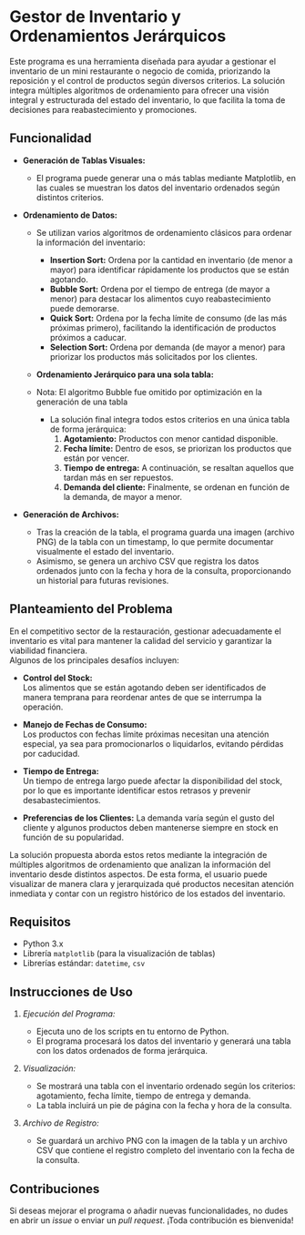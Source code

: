 # Gestor de Inventario y Ordenamientos Jerárquicos

Este programa es una herramienta diseñada para ayudar a gestionar el inventario de un mini restaurante o negocio de comida, priorizando la reposición y el control de productos según diversos criterios. La solución integra múltiples algoritmos de ordenamiento para ofrecer una visión integral y estructurada del estado del inventario, lo que facilita la toma de decisiones para reabastecimiento y promociones.

## Funcionalidad

- **Generación de Tablas Visuales:**
  - El programa puede generar una o más tablas mediante Matplotlib, en las cuales se muestran los datos del inventario ordenados según distintos criterios.
  
- **Ordenamiento de Datos:**
  - Se utilizan varios algoritmos de ordenamiento clásicos para ordenar la información del inventario:
    - **Insertion Sort:** Ordena por la cantidad en inventario (de menor a mayor) para identificar rápidamente los productos que se están agotando.
    - **Bubble Sort:** Ordena por el tiempo de entrega (de mayor a menor) para destacar los alimentos cuyo reabastecimiento puede demorarse.
    - **Quick Sort:** Ordena por la fecha límite de consumo (de las más próximas primero), facilitando la identificación de productos próximos a caducar.
    - **Selection Sort:** Ordena por demanda (de mayor a menor) para priorizar los productos más solicitados por los clientes.
  
  - **Ordenamiento Jerárquico para una sola tabla:**
  - Nota: El algoritmo Bubble fue omitido por optimización en la generación de una tabla
    - La solución final integra todos estos criterios en una única tabla de forma jerárquica:
      1. **Agotamiento:** Productos con menor cantidad disponible.
      2. **Fecha límite:** Dentro de esos, se priorizan los productos que están por vencer.
      3. **Tiempo de entrega:** A continuación, se resaltan aquellos que tardan más en ser repuestos.
      4. **Demanda del cliente:** Finalmente, se ordenan en función de la demanda, de mayor a menor.

- **Generación de Archivos:**
  - Tras la creación de la tabla, el programa guarda una imagen (archivo PNG) de la tabla con un timestamp, lo que permite documentar visualmente el estado del inventario.
  - Asimismo, se genera un archivo CSV que registra los datos ordenados junto con la fecha y hora de la consulta, proporcionando un historial para futuras revisiones.

## Planteamiento del Problema

En el competitivo sector de la restauración, gestionar adecuadamente el inventario es vital para mantener la calidad del servicio y garantizar la viabilidad financiera.  
Algunos de los principales desafíos incluyen:

- **Control del Stock:**  
  Los alimentos que se están agotando deben ser identificados de manera temprana para reordenar antes de que se interrumpa la operación.

- **Manejo de Fechas de Consumo:**  
  Los productos con fechas límite próximas necesitan una atención especial, ya sea para promocionarlos o liquidarlos, evitando pérdidas por caducidad.

- **Tiempo de Entrega:**  
  Un tiempo de entrega largo puede afectar la disponibilidad del stock, por lo que es importante identificar estos retrasos y prevenir desabastecimientos.

- **Preferencias de los Clientes:** 
  La demanda varía según el gusto del cliente y algunos productos deben mantenerse siempre en stock en función de su popularidad.

La solución propuesta aborda estos retos mediante la integración de múltiples algoritmos de ordenamiento que analizan la información del inventario desde distintos aspectos. De esta forma, el usuario puede visualizar de manera clara y jerarquizada qué productos necesitan atención inmediata y contar con un registro histórico de los estados del inventario.

## Requisitos

- Python 3.x
- Librería `matplotlib` (para la visualización de tablas)
- Librerías estándar: `datetime`, `csv`

## Instrucciones de Uso

1. *Ejecución del Programa:*
   - Ejecuta uno de los scripts en tu entorno de Python.
   - El programa procesará los datos del inventario y generará una tabla con los datos ordenados de forma jerárquica.

2. *Visualización:*
   - Se mostrará una tabla con el inventario ordenado según los criterios: agotamiento, fecha límite, tiempo de entrega y demanda.
   - La tabla incluirá un pie de página con la fecha y hora de la consulta.

3. *Archivo de Registro:*
   - Se guardará un archivo PNG con la imagen de la tabla y un archivo CSV que contiene el registro completo del inventario con la fecha de la consulta.


## Contribuciones

Si deseas mejorar el programa o añadir nuevas funcionalidades, no dudes en abrir un _issue_ o enviar un _pull request_. ¡Toda contribución es bienvenida!
